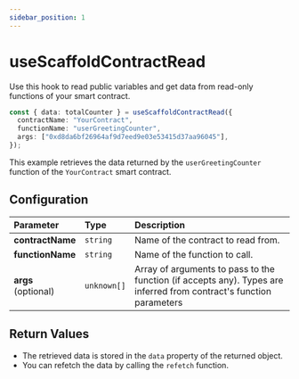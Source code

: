 ```yaml
---
sidebar_position: 1
---
```


# useScaffoldContractRead

Use this hook to read public variables and get data from read-only functions of your smart contract.

```ts
const { data: totalCounter } = useScaffoldContractRead({
  contractName: "YourContract",
  functionName: "userGreetingCounter",
  args: ["0xd8da6bf26964af9d7eed9e03e53415d37aa96045"],
});
```

This example retrieves the data returned by the `userGreetingCounter` function of the `YourContract` smart contract.

## Configuration

| Parameter           | Type        | Description                                                                                                         |
| :------------------ | :---------- | :------------------------------------------------------------------------------------------------------------------ |
| **contractName**    | `string`    | Name of the contract to read from.                                                                                  |
| **functionName**    | `string`    | Name of the function to call.                                                                                       |
| **args** (optional) | `unknown[]` | Array of arguments to pass to the function (if accepts any). Types are inferred from contract's function parameters |

## Return Values

- The retrieved data is stored in the `data` property of the returned object.
- You can refetch the data by calling the `refetch` function.
